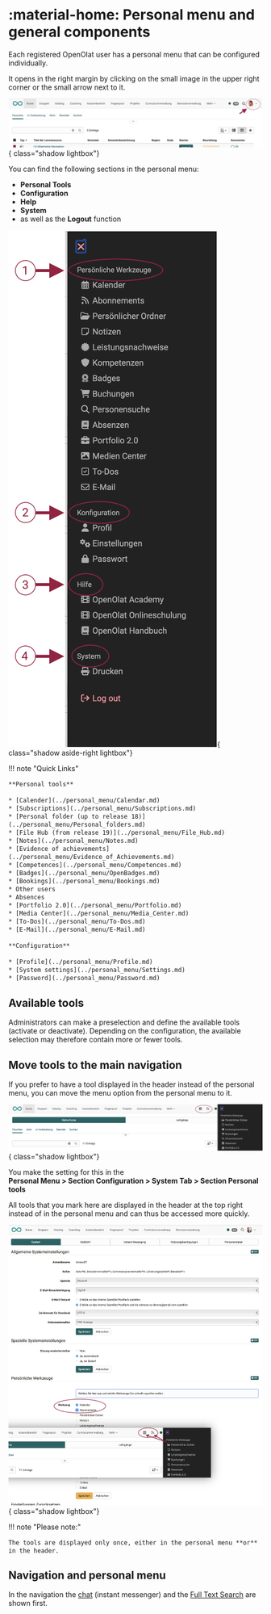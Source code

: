 # :material-home: Personal menu and general components

Each registered OpenOlat user has a personal menu that can be configured individually.

It opens in the right margin by clicking on the small image in the upper right corner or the small arrow next to it.

![pers_menu1_v1_de.png](assets/pers_menu1_v1_de.png){ class="shadow lightbox"}

You can find the following sections in the personal menu:

* **Personal Tools**
* **Configuration**
* **Help**
* **System**
* as well as the **Logout** function

![pers_menu2_v2_de.png](assets/pers_menu2_v2_de.png){ class="shadow aside-right lightbox"}

!!! note "Quick Links"

    **Personal tools**

    * [Calender](../personal_menu/Calendar.md)
    * [Subscriptions](../personal_menu/Subscriptions.md)
    * [Personal folder (up to release 18)](../personal_menu/Personal_folders.md)
    * [File Hub (from release 19)](../personal_menu/File_Hub.md)
    * [Notes](../personal_menu/Notes.md)
    * [Evidence of achievements](../personal_menu/Evidence_of_Achievements.md)
    * [Competences](../personal_menu/Competences.md)
    * [Badges](../personal_menu/OpenBadges.md)
    * [Bookings](../personal_menu/Bookings.md)
    * Other users
    * Absences
    * [Portfolio 2.0](../personal_menu/Portfolio.md)
    * [Media Center](../personal_menu/Media_Center.md)
    * [To-Dos](../personal_menu/To-Dos.md)
    * [E-Mail](../personal_menu/E-Mail.md)

    **Configuration**

    * [Profile](../personal_menu/Profile.md)
    * [System settings](../personal_menu/Settings.md)
    * [Password](../personal_menu/Password.md)


## Available tools

Administrators can make a preselection and define the available tools (activate or deactivate).
Depending on the configuration, the available selection may therefore contain more or fewer tools.

## Move tools to the main navigation

If you prefer to have a tool displayed in the header instead of the personal menu, you can move the menu option from the personal menu to it.

![pers_menu_moved_tool_v1_de.png](assets/pers_menu_moved_tool_v1_de.png){ class="shadow lightbox"}

You make the setting for this in the<br>
**Personal Menu > Section Configuration > System Tab > Section Personal tools**

All tools that you mark here are displayed in the header at the top right instead of in the personal menu and can thus be accessed more quickly.

![pers_menu_move_item_v1_de.png](assets/pers_menu_move_item_v1_de.png){ class="shadow lightbox"}

!!! note "Please note:"

    The tools are displayed only once, either in the personal menu **or** in the header.

## Navigation and personal menu

In the navigation the [chat](../basic_concepts/Chat.md) (instant messenger) and the [Full Text Search](../basic_concepts/Full_Text_Search.md) are shown first.
